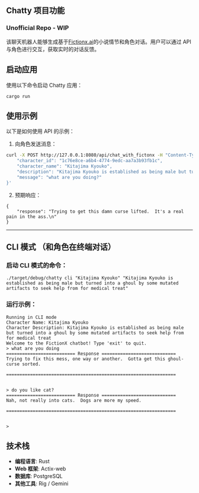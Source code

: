 ## Chatty 项目功能

### Unofficial Repo - WIP

该聊天机器人能够生成基于[Fictionx.ai](https://fictionx.ai/)的小说情节和角色对话。用户可以通过 API 与角色进行交互，获取实时的对话反馈。

## 启动应用

使用以下命令启动 Chatty 应用：
```
cargo run
```

## 使用示例

以下是如何使用 API 的示例：

1. 向角色发送消息：
```bash
curl -X POST http://127.0.0.1:8080/api/chat_with_fictonx -H "Content-Type: application/json" -d '{
    "character_id": "1c76e8ce-a6b4-4774-9edc-aa7a3b93fb1c",
    "character_name": "Kitajima Kyouko",
    "description": "Kitajima Kyouko is established as being male but turned into a ghoul by some mutated artifacts to seek help from for medical treatment.",
    "message": "what are you doing?"
}'
```

2. 预期响应：

```
{
    "response": "Trying to get this damn curse lifted.  It's a real pain in the ass.\n"
}
```

---

## CLI 模式 （和角色在终端对话）

### 启动 CLI 模式的命令：
```
./target/debug/chatty cli "Kitajima Kyouko" "Kitajima Kyouko is established as being male but turned into a ghoul by some mutated artifacts to seek help from for medical treat"
```

### 运行示例：
```
Running in CLI mode
Character Name: Kitajima Kyouko
Character Description: Kitajima Kyouko is established as being male but turned into a ghoul by some mutated artifacts to seek help from for medical treat
Welcome to the FictionX chatbot! Type 'exit' to quit.
> what are you doing
========================== Response ============================
Trying to fix this mess, one way or another.  Gotta get this ghoul-curse sorted.

================================================================


> do you like cat?
========================== Response ============================
Nah, not really into cats.  Dogs are more my speed.

================================================================


> 
```

## 技术栈

- **编程语言**: Rust
- **Web 框架**: Actix-web
- **数据库**: PostgreSQL
- **其他工具**: Rig / Gemini